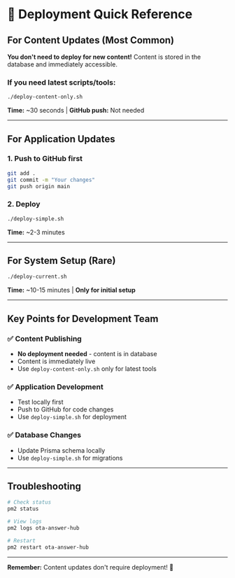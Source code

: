 # 🚀 Deployment Quick Reference

## For Content Updates (Most Common)

**You don't need to deploy for new content!** Content is stored in the database and immediately accessible.

### If you need latest scripts/tools:
```bash
./deploy-content-only.sh
```
**Time:** ~30 seconds | **GitHub push:** Not needed

---

## For Application Updates

### 1. Push to GitHub first
```bash
git add .
git commit -m "Your changes"
git push origin main
```

### 2. Deploy
```bash
./deploy-simple.sh
```
**Time:** ~2-3 minutes

---

## For System Setup (Rare)

```bash
./deploy-current.sh
```
**Time:** ~10-15 minutes | **Only for initial setup**

---

## Key Points for Development Team

### ✅ Content Publishing
- **No deployment needed** - content is in database
- Content is immediately live
- Use `deploy-content-only.sh` only for latest tools

### ✅ Application Development
- Test locally first
- Push to GitHub for code changes
- Use `deploy-simple.sh` for deployment

### ✅ Database Changes
- Update Prisma schema locally
- Use `deploy-simple.sh` for migrations

---

## Troubleshooting

```bash
# Check status
pm2 status

# View logs
pm2 logs ota-answer-hub

# Restart
pm2 restart ota-answer-hub
```

---

**Remember:** Content updates don't require deployment! 🎯 
